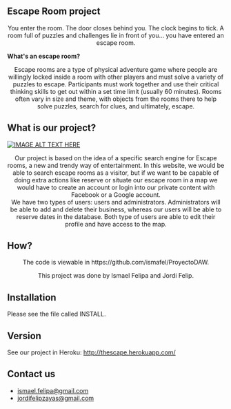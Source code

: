## Escape Room project

<center>You enter the room. The door closes behind you. The clock begins to tick. A room full of puzzles and challenges lie in front of you… you have entered an escape room.</center>

**What's an escape room?**

<center>Escape rooms are a type of physical adventure game where people are willingly locked inside a room with other players and must solve a variety of puzzles to escape. Participants must work together and use their critical thinking skills to get out within a set time limit (usually 60 minutes). Rooms often vary in size and theme, with objects from the rooms there to help solve puzzles, search for clues, and ultimately, escape.</center>

## What is our project?

[![IMAGE ALT TEXT HERE](https://github.com/ismafel/ProyectoDAW/blob/master/Presentacion/img/logo.png)](https://www.youtube.com/watch?v=LAlZaJ3gjl0 "The Escape")



<center>Our project is based on the idea of a specific search engine for Escape rooms, a new and trendy  way of entertainment. In this website, we would be able to search escape rooms as a visitor, but if we want to be capable of doing extra actions like reserve or situate our escape room in a map we would have to create an account or login into our private content with Facebook or a Google account.</center>

<center>We have two types of users: users and administrators. Administrators will be able to add and delete their business, whereas  our users will be able to reserve dates in the database. Both type of users are able to edit their profile and have access to the map.</center>


## How?
<center>The code is viewable in https://github.com/ismafel/ProyectoDAW. 

This project was done by Ismael Felipa and Jordi Felip.</center>

Installation
------------

Please see the file called INSTALL.

Version
------------
See our project in Heroku: http://thescape.herokuapp.com/

## Contact us

* ismael.felipa@gmail.com
* jordifelipzayas@gmail.com
